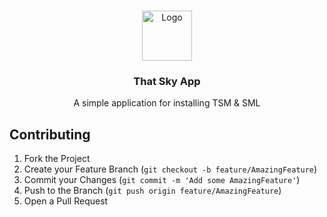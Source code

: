 <a id="readme-top"></a>

<!-- PROJECT LOGO -->
<br />
<div align="center">
  <a href="https://github.com/XeTrinityz/TSM-Installer">
    <img src="https://i.imgur.com/kAOyj2M.jpeg" alt="Logo" width="80" height="80">
  </a>

  <h3 align="center">That Sky App</h3>

  <p align="center">
    A simple application for installing TSM & SML
    <br />
  </p>
</div>

<!-- CONTRIBUTING -->
## Contributing
1. Fork the Project
2. Create your Feature Branch (`git checkout -b feature/AmazingFeature`)
3. Commit your Changes (`git commit -m 'Add some AmazingFeature'`)
4. Push to the Branch (`git push origin feature/AmazingFeature`)
5. Open a Pull Request
